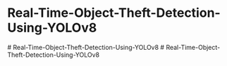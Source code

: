 ﻿# Real-Time-Object-Theft-Detection-Using-YOLOv8
#   R e a l - T i m e - O b j e c t - T h e f t - D e t e c t i o n - U s i n g - Y O L O v 8  
 #   R e a l - T i m e - O b j e c t - T h e f t - D e t e c t i o n - U s i n g - Y O L O v 8  
 